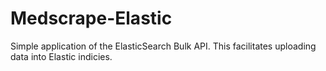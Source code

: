 # Medscrape-Elastic
Simple application of the ElasticSearch Bulk API. This facilitates uploading data into Elastic indicies.
